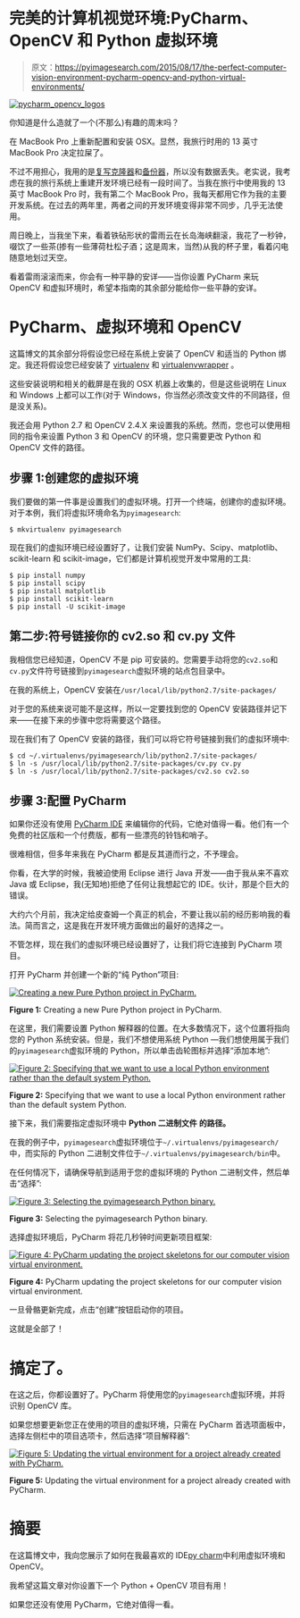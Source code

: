 # 完美的计算机视觉环境:PyCharm、OpenCV 和 Python 虚拟环境

> 原文：<https://pyimagesearch.com/2015/08/17/the-perfect-computer-vision-environment-pycharm-opencv-and-python-virtual-environments/>

[![pycharm_opencv_logos](img/202eb8e35809d7e8cc50651bc05d17f5.png)](https://pyimagesearch.com/wp-content/uploads/2015/03/pycharm_opencv_logos.jpg)

你知道是什么造就了一个(不那么)有趣的周末吗？

在 MacBook Pro 上重新配置和安装 OSX。显然，我旅行时用的 13 英寸 MacBook Pro 决定拉屎了。

不过不用担心，我用的是[复写克隆器](https://bombich.com/)和[备份器](https://www.backblaze.com/)，所以没有数据丢失。老实说，我考虑在我的旅行系统上重建开发环境已经有一段时间了。当我在旅行中使用我的 13 英寸 MacBook Pro 时，我有第二个 MacBook Pro，我每天都用它作为我的主要开发系统。在过去的两年里，两者之间的开发环境变得非常不同步，几乎无法使用。

周日晚上，当我坐下来，看着铁砧形状的雷雨云在长岛海峡翻滚，我花了一秒钟，啜饮了一些茶(掺有一些薄荷杜松子酒；这是周末，当然)从我的杯子里，看着闪电随意地划过天空。

看着雷雨滚滚而来，你会有一种平静的安详——当你设置 PyCharm 来玩 OpenCV 和虚拟环境时，希望本指南的其余部分能给你一些平静的安详。

# PyCharm、虚拟环境和 OpenCV

这篇博文的其余部分将假设您已经在系统上安装了 OpenCV 和适当的 Python 绑定。我还将假设您已经安装了 [virtualenv](https://virtualenv.pypa.io/en/latest/) 和 [virtualenvwrapper](https://virtualenvwrapper.readthedocs.org/en/latest/) 。

这些安装说明和相关的截屏是在我的 OSX 机器上收集的，但是这些说明在 Linux 和 Windows 上都可以工作(对于 Windows，你当然必须改变文件的不同路径，但是没关系)。

我还会用 Python 2.7 和 OpenCV 2.4.X 来设置我的系统。然而，您也可以使用相同的指令来设置 Python 3 和 OpenCV 的环境，您只需要更改 Python 和 OpenCV 文件的路径。

## 步骤 1:创建您的虚拟环境

我们要做的第一件事是设置我们的虚拟环境。打开一个终端，创建你的虚拟环境。对于本例，我们将虚拟环境命名为`pyimagesearch`:

```
$ mkvirtualenv pyimagesearch

```

现在我们的虚拟环境已经设置好了，让我们安装 NumPy、Scipy、matplotlib、scikit-learn 和 scikit-image，它们都是计算机视觉开发中常用的工具:

```
$ pip install numpy
$ pip install scipy
$ pip install matplotlib
$ pip install scikit-learn
$ pip install -U scikit-image

```

## 第二步:符号链接你的 cv2.so 和 cv.py 文件

我相信您已经知道，OpenCV 不是 pip 可安装的。您需要手动将您的`cv2.so`和`cv.py`文件符号链接到`pyimagesearch`虚拟环境的站点包目录中。

在我的系统上，OpenCV 安装在`/usr/local/lib/python2.7/site-packages/`

对于您的系统来说可能不是这样，所以一定要找到您的 OpenCV 安装路径并记下来——在接下来的步骤中您将需要这个路径。

现在我们有了 OpenCV 安装的路径，我们可以将它符号链接到我们的虚拟环境中:

```
$ cd ~/.virtualenvs/pyimagesearch/lib/python2.7/site-packages/
$ ln -s /usr/local/lib/python2.7/site-packages/cv.py cv.py
$ ln -s /usr/local/lib/python2.7/site-packages/cv2.so cv2.so

```

## 步骤 3:配置 PyCharm

如果你还没有使用 [PyCharm IDE](https://www.jetbrains.com/pycharm/) 来编辑你的代码，它绝对值得一看。他们有一个免费的社区版和一个付费版，都有一些漂亮的铃铛和哨子。

很难相信，但多年来我在 PyCharm 都是反其道而行之，不予理会。

你看，在大学的时候，我被迫使用 Eclipse 进行 Java 开发——由于我从来不喜欢 Java 或 Eclipse，我(无知地)拒绝了任何让我想起它的 IDE。伙计，那是个巨大的错误。

大约六个月前，我决定给皮查姆一个真正的机会，不要让我以前的经历影响我的看法。简而言之，这是我在开发环境方面做出的最好的选择之一。

不管怎样，现在我们的虚拟环境已经设置好了，让我们将它连接到 PyCharm 项目。

打开 PyCharm 并创建一个新的“纯 Python”项目:

[![Creating a new Pure Python project in PyCharm.](img/efe6e76ba312f45e389ce9fab870fed5.png)](https://pyimagesearch.com/wp-content/uploads/2015/03/pycharm_new_project.jpg)

**Figure 1:** Creating a new Pure Python project in PyCharm.

在这里，我们需要设置 Python 解释器的位置。在大多数情况下，这个位置将指向您的 Python 系统安装。但是，我们不想使用系统 Python —我们想使用属于我们的`pyimagesearch`虚拟环境的 Python，所以单击齿轮图标并选择“添加本地”:

[![Figure 2: Specifying that we want to use a local Python environment rather than the default system Python.](img/b34e61a384cce4b3eb3032de0ee4daef.png)](https://pyimagesearch.com/wp-content/uploads/2015/03/pycharm_add_local.jpg)

**Figure 2:** Specifying that we want to use a local Python environment rather than the default system Python.

接下来，我们需要指定虚拟环境中 **Python 二进制文件** **的路径。**

在我的例子中，`pyimagesearch`虚拟环境位于`~/.virtualenvs/pyimagesearch/`中，而实际的 Python 二进制文件位于`~/.virtualenvs/pyimagesearch/bin`中。

在任何情况下，请确保导航到适用于您的虚拟环境的 Python 二进制文件，然后单击“选择”:

[![Figure 3: Selecting the pyimagesearch Python binary.](img/7ca39a6b5bc9701b25773fc93a68a990.png)](https://pyimagesearch.com/wp-content/uploads/2015/03/pycharm_select_path.jpg)

**Figure 3:** Selecting the pyimagesearch Python binary.

选择虚拟环境后，PyCharm 将花几秒钟时间更新项目框架:

[![Figure 4: PyCharm updating the project skeletons for our computer vision virtual environment.](img/a71d7abfc595d16b87750ee5da04ae75.png)](https://pyimagesearch.com/wp-content/uploads/2015/03/pycharm_updating_skeletons.jpg)

**Figure 4:** PyCharm updating the project skeletons for our computer vision virtual environment.

一旦骨骼更新完成，点击“创建”按钮启动你的项目。

这就是全部了！

# 搞定了。

在这之后，你都设置好了。PyCharm 将使用您的`pyimagesearch`虚拟环境，并将识别 OpenCV 库。

如果您想要更新您正在使用的项目的虚拟环境，只需在 PyCharm 首选项面板中，选择左侧栏中的项目选项卡，然后选择“项目解释器”:

[![Figure 5: Updating the virtual environment for a project already created with PyCharm.](img/a7e6fc3bd1a1bd8dda03bf1b670b86a8.png)](https://pyimagesearch.com/wp-content/uploads/2015/03/pycharm_preferences.jpg)

**Figure 5:** Updating the virtual environment for a project already created with PyCharm.

# 摘要

在这篇博文中，我向您展示了如何在我最喜欢的 IDE[py charm](https://www.jetbrains.com/pycharm/)中利用虚拟环境和 OpenCV。

我希望这篇文章对你设置下一个 Python + OpenCV 项目有用！

如果您还没有使用 PyCharm，它绝对值得一看。